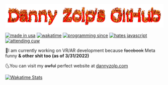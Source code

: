 [![danny zolp's github logo](logo.gif)](https://dannyzolp.com/)

[![made in usa](https://img.shields.io/badge/made%20in-usa-brightgreen)](https://dannyzolp.com/) [![wakatime](https://wakatime.com/badge/user/24ab148b-9d50-4e94-8109-0bf4494a6c50.svg)](https://wakatime.com/@dannyzolp) [![programming since](https://img.shields.io/badge/coding%20since-2014-blueviolet)](https://dannyzolp.com/) [![hates javascript](https://img.shields.io/badge/really%20hates-javascript-red)](https://dannyzolp.com/) [![attending cuw](https://img.shields.io/badge/attending-Concordia%20University--Wisconsin-blue)](https://www.cuw.edu/)

🌛I am currently working on VR/AR development because ~~facebook~~ Meta funny **& other shit too (as of 3/31/2022)**

🌜You can visit my ~~awful~~ perfect website at [dannyzolp.com](https://dannyzolp.com/)

[![Wakatime Stats](https://github-readme-stats.vercel.app/api/wakatime?username=dannyzolp&theme=dark&show_icons=true)](https://wakatime.com/@dannyzolp)
